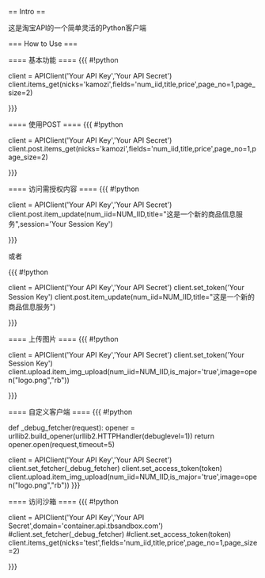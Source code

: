 == Intro ==

这是淘宝API的一个简单灵活的Python客户端

=== How to Use ===

==== 基本功能 ====
{{{
#!python

client = APIClient('Your API Key','Your API Secret')
client.items_get(nicks='kamozi',fields='num_iid,title,price',page_no=1,page_size=2)

}}}

==== 使用POST ====
{{{
#!python

client = APIClient('Your API Key','Your API Secret')
client.post.items_get(nicks='kamozi',fields='num_iid,title,price',page_no=1,page_size=2)

}}}

==== 访问需授权内容 ====
{{{
#!python

client = APIClient('Your API Key','Your API Secret')
client.post.item_update(num_iid=NUM_IID,title="这是一个新的商品信息服务",session='Your Session Key')

}}}

或者

{{{
#!python

client = APIClient('Your API Key','Your API Secret')
client.set_token('Your Session Key')
client.post.item_update(num_iid=NUM_IID,title="这是一个新的商品信息服务")

}}}

==== 上传图片 ====
{{{
#!python

client = APIClient('Your API Key','Your API Secret')
client.set_token('Your Session Key')
client.upload.item_img_upload(num_iid=NUM_IID,is_major='true',image=open("logo.png","rb"))

}}}

==== 自定义客户端 ====
{{{
#!python

def _debug_fetcher(request):
    opener = urllib2.build_opener(urllib2.HTTPHandler(debuglevel=1))
    return opener.open(request,timeout=5)

client = APIClient('Your API Key','Your API Secret')
client.set_fetcher(_debug_fetcher)
client.set_access_token(token)
client.upload.item_img_upload(num_iid=NUM_IID,is_major='true',image=open("logo.png","rb"))
}}}

==== 访问沙箱 ====
{{{
#!python

client = APIClient('Your API Key','Your API Secret',domain='container.api.tbsandbox.com')
#client.set_fetcher(_debug_fetcher)
#client.set_access_token(token)
client.items_get(nicks='test',fields='num_iid,title,price',page_no=1,page_size=2)

}}}

